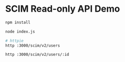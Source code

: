 # SCIM Read-only API Demo

```bash
npm install

node index.js
```

```bash
# httpie
http :3000/scim/v2/users

http :3000/scim/v2/users/:id
```